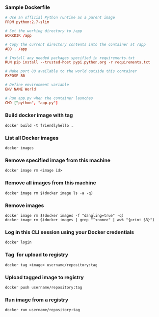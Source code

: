 ### Sample Dockerfile

```conf
# Use an official Python runtime as a parent image
FROM python:2.7-slim

# Set the working directory to /app
WORKDIR /app

# Copy the current directory contents into the container at /app
ADD . /app

# Install any needed packages specified in requirements.txt
RUN pip install --trusted-host pypi.python.org -r requirements.txt

# Make port 80 available to the world outside this container
EXPOSE 80

# Define environment variable
ENV NAME World

# Run app.py when the container launches
CMD ["python", "app.py"]
```

### Build docker image with tag

```shell
docker build -t friendlyhello .
```

### List all Docker images

```shell
docker images
```

### Remove specified image from this machine

```shell
docker image rm <image id>
```

### Remove all images from this machine

```shell
docker image rm $(docker image ls -a -q)
```

### Remove <none> images

```shell
docker image rm $(docker images -f "dangling=true" -q)
docker image rm $(docker images | grep "^<none>" | awk "{print $3}")
```

### Log in this CLI session using your Docker credentials

```shell
docker login
```

### Tag <image> for upload to registry

```shell
docker tag <image> username/repository:tag
```

### Upload tagged image to registry

```shell
docker push username/repository:tag
```

### Run image from a registry

```shell
docker run username/repository:tag
```